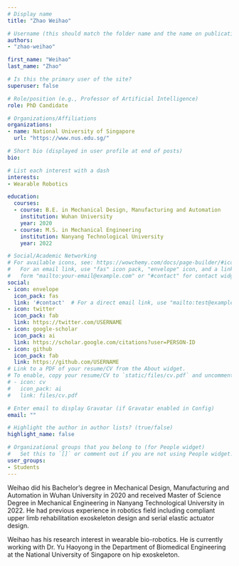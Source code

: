 ```yaml
---
# Display name
title: "Zhao Weihao"

# Username (this should match the folder name and the name on publications)
authors:
- "zhao-weihao"

first_name: "Weihao"
last_name: "Zhao"

# Is this the primary user of the site?
superuser: false

# Role/position (e.g., Professor of Artificial Intelligence)
role: PhD Candidate

# Organizations/Affiliations
organizations:
- name: National University of Singapore
  url: "https://www.nus.edu.sg/"

# Short bio (displayed in user profile at end of posts)
bio: 

# List each interest with a dash
interests:
- Wearable Robotics

education:
  courses:
  - course: B.E. in Mechanical Design, Manufacturing and Automation
    institution: Wuhan University
    year: 2020
  - course: M.S. in Mechanical Engineering
    institution: Nanyang Technological University
    year: 2022

# Social/Academic Networking
# For available icons, see: https://wowchemy.com/docs/page-builder/#icons
#   For an email link, use "fas" icon pack, "envelope" icon, and a link in the
#   form "mailto:your-email@example.com" or "#contact" for contact widget.
social:
- icon: envelope
  icon_pack: fas
  link: '#contact'  # For a direct email link, use "mailto:test@example.org".
- icon: twitter
  icon_pack: fab
  link: https://twitter.com/USERNAME
- icon: google-scholar
  icon_pack: ai
  link: https://scholar.google.com/citations?user=PERSON-ID
- icon: github
  icon_pack: fab
  link: https://github.com/USERNAME
# Link to a PDF of your resume/CV from the About widget.
# To enable, copy your resume/CV to `static/files/cv.pdf` and uncomment the lines below.
# - icon: cv
#   icon_pack: ai
#   link: files/cv.pdf

# Enter email to display Gravatar (if Gravatar enabled in Config)
email: ""

# Highlight the author in author lists? (true/false)
highlight_name: false

# Organizational groups that you belong to (for People widget)
#   Set this to `[]` or comment out if you are not using People widget.
user_groups:
- Students
---
```


Weihao did his Bachelor’s degree in Mechanical Design, Manufacturing and Automation in Wuhan University in 2020 and received Master of Science Degree in Mechanical Engineering in Nanyang Technological University in 2022. He had previous experience in robotics field including compliant upper limb rehabilitation exoskeleton design and serial elastic actuator design.
 
Weihao has his research interest in wearable bio-robotics. He is currently working with Dr. Yu Haoyong in the Department of Biomedical Engineering at the National University of Singapore on hip exoskeleton.

